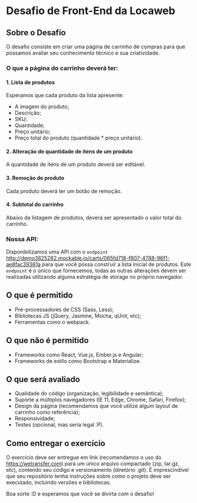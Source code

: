 # Desafio de Front-End da Locaweb

## Sobre o Desafio

O desafio consiste em criar uma página de carrinho de compras para que possamos avaliar seu conhecimento técnico e sua criatividade.

### O que a página do carrinho deverá ter:

#### 1. Lista de produtos

Esperamos que cada produto da lista apresente:

* A imagem do produto;
* Descrição;
* SKU;
* Quantidade;
* Preço unitário;
* Preço total do produto (quantidade * preço unitário).

#### 2. Alteração de quantidade de itens de um produto

A quantidade de itens de um produto deverá ser editável.

#### 3. Remoção de produto

Cada produto deverá ter um botão de remoção.

#### 4. Subtotal do carrinho

Abaixo da listagem de produtos, deverá ser apresentado o valor total do carrinho.

### Nossa API:

Disponibilizamos uma API com o `endpoint` <http://demo3825282.mockable.io/carts/065fd718-f807-4788-96f1-ae8fac39361a> para que você possa construir a lista inicial de produtos.
Este `endpoint` é o único que fornecemos, todas as outras alterações devem ser realizadas utilizando alguma estratégia de storage no próprio navegador.

## O que é permitido

- Pré-processadores de CSS (Sass, Less);
- Bibliotecas JS (jQuery, Jasmine, Mocha, qUnit, etc);
- Ferramentas como o webpack.

## O que não é permitido

- Frameworks como React, Vue.js, Ember.js e Angular;
- Frameworks de estilo como Bootstrap e Materialize.

## O que será avaliado

- Qualidade do código (organização, legibilidade e semântica);
- Suporte a múltiplos navegadores (IE 11, Edge, Chrome, Safari, Firefox);
- Design da página (recomendamos que você utilize algum layout de carrinho como referência);
- Responsividade;
- Testes (opcional, mas seria legal :P).

## Como entregar o exercício

O exercício deve ser entregue em link (recomendamos o uso do https://wetransfer.com)
para um único arquivo compactado (zip, tar.gz, etc), contendo seu código e
versionamento (diretório .git). É imprescindível que seu repositório tenha
instruções sobre como o projeto deve ser executado, incluindo versões e
bibliotecas.

Boa sorte :D e esperamos que você se divirta com o desafio!